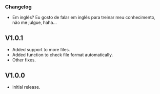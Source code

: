 ### Changelog
- Em inglês? Eu gosto de falar em inglês para treinar meu conhecimento, não me julgue, haha...

## V1.0.1
- Added support to more files.
- Added function to check file format automatically.
- Other fixes.

## V1.0.0
- Initial release.